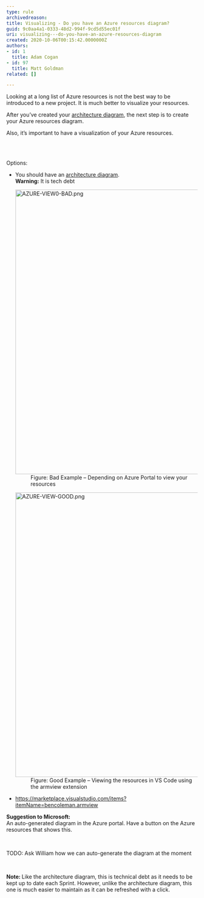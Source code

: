 ```yaml
---
type: rule
archivedreason: 
title: Visualizing - Do you have an Azure resources diagram?
guid: 9c0aa4a1-0333-48d2-994f-9cd5d55ec01f
uri: visualizing---do-you-have-an-azure-resources-diagram
created: 2020-10-06T00:15:42.0000000Z
authors:
- id: 1
  title: Adam Cogan
- id: 97
  title: Matt Goldman
related: []

---
```



<p>Looking at a long list of Azure resources is not the best way to be introduced to a new project. It is much better to visualize your resources.<br></p><p>After you’ve created your <a href="/_layouts/15/FIXUPREDIRECT.ASPX?WebId=3dfc0e07-e23a-4cbb-aac2-e778b71166a2&amp;TermSetId=07da3ddf-0924-4cd2-a6d4-a4809ae20160&amp;TermId=7b588070-e0d2-46f4-811e-87b15a8c190d">architecture diagram</a>, the next step is to create your Azure resources diagram.</p><p>Also, it’s important to have a visualization of your Azure resources.<br></p>
<br><excerpt class='endintro'></excerpt><br>
<p class="ssw15-rteElement-P">Options&#58;</p><ul class="ssw15-rteElement-P"><li>You should have an 
      <a href="/_layouts/15/FIXUPREDIRECT.ASPX?WebId=3dfc0e07-e23a-4cbb-aac2-e778b71166a2&amp;TermSetId=07da3ddf-0924-4cd2-a6d4-a4809ae20160&amp;TermId=7b588070-e0d2-46f4-811e-87b15a8c190d">architecture diagram​</a>.<br><b>Warning&#58;</b> It is tech debt
<dl class="badImage"><dt>
      <img src="/PublishingImages/AZURE-VIEW0-BAD.png" alt="AZURE-VIEW0-BAD.png" style="width&#58;750px;" />
   </dt><dd>Figure&#58; Bad Example – Depending on Azure Portal to view your resources</dd></dl><dl class="goodImage"><dt>
      <img src="/PublishingImages/AZURE-VIEW-GOOD.png" alt="AZURE-VIEW-GOOD.png" style="width&#58;750px;" />
   </dt><dd>Figure&#58; Good Example – Viewing the resources in VS Code using the armview extension</dd></dl></li><li> 
      <a href="https&#58;//marketplace.visualstudio.com/items?itemName=bencoleman.armview">https&#58;//marketplace.visualstudio.com/items?itemName=bencoleman.armview​</a></li></ul><p><b>Suggestion to Microsoft&#58;</b><br>An auto-generated diagram in the Azure portal. Have a button on the Azure resources that shows this.<br></p>​
   <p class="ssw15-rteElement-SSW-Only">TODO&#58; Ask William how we can auto-generate the diagram at the moment</p>&#160; 
   <p class="ssw15-rteElement-P"> 
      <b>Note&#58; </b>Like the architecture diagram, this is technical debt as it needs to be kept up to date each Sprint. However, unlike the architecture diagram, this one is much easier to maintain as it can be refreshed with a click.​<br></p>


